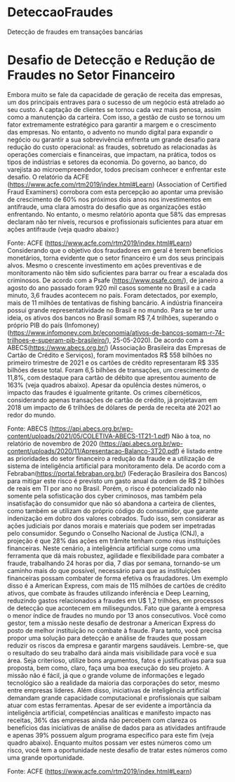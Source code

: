 # DeteccaoFraudes
Detecção de fraudes em transações bancárias

# Desafio de Detecção e Redução de Fraudes no Setor Financeiro

Embora muito se fale da capacidade de geração de receita das empresas, um dos principais entraves para o sucesso de um negócio está atrelado ao seu custo. A captação de clientes se tornou cada vez mais penosa, assim como a manutenção da carteira. Com isso, a gestão de custo se tornou um fator extremamente estratégico para garantir a margem e o crescimento das empresas.
No entanto, o advento no mundo digital para expandir o negócio ou garantir a sua sobrevivência enfrenta um grande desafio para redução do custo operacional: as fraudes, sobretudo as relacionadas às operações comerciais e financeiras, que impactam, na prática, todos os tipos de indústrias e setores da economia. Do governo, ao banco, do varejista ao microempreendedor, todos precisam conhecer e enfrentar este desafio.
O relatório da ACFE (https://www.acfe.com/rtm2019/index.html#Learn) (Association of Certified Fraud Examiners) corrobora com esta percepção ao apontar uma previsão de crescimento de 60% nos próximos dois anos nos investimentos em antifraude, uma clara amostra do desafio que as organizações estão enfrentando. No entanto, o mesmo relatório aponta que 58% das empresas declaram não ter níveis, recursos e profissionais suficientes para atuar em ações antifraude (veja quadro abaixo:)
 
Fonte: ACFE (https://www.acfe.com/rtm2019/index.html#Learn)
Considerando que o objetivo dos fraudadores em geral é terem benefícios monetários, torna evidente que o setor financeiro é um dos seus principais alvos. Mesmo o crescente investimento em ações preventivas e de monitoramento não têm sido suficientes para barrar ou frear a escalada dos criminosos. De acordo com a Psafe (https://www.psafe.com/), de janeiro a agosto do ano passado foram 920 mil casos somente no Brasil e a cada minuto, 3,6 fraudes acontecem no país. Foram detectados, por exemplo, mais de 11 milhões de tentativas de fishing bancário.
A indústria financeira possui grande representatividade no Brasil e no mundo. Para se ter uma ideia, os ativos dos bancos no Brasil somam R$ 7,4 trilhões, superando o próprio PIB do país (Infomoney)(https://www.infomoney.com.br/economia/ativos-de-bancos-somam-r-74-trilhoes-e-superam-pib-brasileiro/), 25-05-2020).
De acordo com a ABECS(https://www.abecs.org.br/) (Associação Brasileira das Empresas de Cartão de Crédito e Serviços), foram movimentados R$ 558 bilhões no primeiro trimestre de 2021 e os cartões de crédito representaram R$ 335 bilhões desse total. Foram 6,5 bilhões de transações, um crescimento de 11,8%, com destaque para cartão de débito que apresentou aumento de 163% (veja quadros abaixo). Apesar da opulência destes números, o impacto das fraudes é igualmente gritante. Os crimes cibernéticos, considerando apenas transações de cartão de crédito, já projetavam em 2018 um impacto de 6 trilhões de dólares de perda de receita até 2021 ao redor do mundo.
 
 
Fonte: ABECS (https://api.abecs.org.br/wp-content/uploads/2021/05/COLETIVA-ABECS-1T21-1.pdf)
Não à toa, no relatório de novembro de 2020 (https://api.abecs.org.br/wp-content/uploads/2020/11/Apresentacao-Balanco-3T20.pdf) é listado entre as prioridades do setor financeiro a redução da fraude e a utilização de sistema de inteligência artificial para monitoramento dela. De acordo com a Febraban(https://portal.febraban.org.br/) (Federação Brasileira dos Bancos) para mitigar este risco é previsto um gasto anual da ordem de R$ 2 bilhões de reais em TI por ano no Brasil. Porém, o risco é potencializado não somente pela sofisticação dos cyber criminosos, mas também pela insatisfação do consumidor que não só abandona a carteira de clientes, como também se utilizam do próprio código do consumidor, que garante indenização em dobro dos valores cobrados. Tudo isso, sem considerar as ações judiciais por danos morais e materiais que podem ser impetradas pelo consumidor. Segundo o Conselho Nacional de Justiça (CNJ), a projeção é que 28% das ações em trâmite tenham como réus instituições financeiras.
Neste cenário, a inteligência artificial surge como uma ferramenta que dá mais robustez, agilidade e flexibilidade para combater a fraude, trabalhando 24 horas por dia, 7 dias por semana, tornando-se um caminho mais do que possível, necessário para que as instituições financeiras possam combater de forma efetiva os fraudadores. Um exemplo disso é a American Express, com mais de 115 milhões de cartões de crédito ativos, que combate às fraudes utilizando inferência e Deep Learning, reduzindo gastos relacionados a fraudes em U$ 1,2 trilhões, em processos de detecção que acontecem em milisegundos. Fato que garante à empresa o menor índice de fraudes no mundo por 13 anos consecutivos.
Você como gestor, tem a missão neste desafio de destronar a American Express do posto de melhor instituição no combate à fraude. Para tanto, você precisa propor uma solução para detecção e análise de fraudes que possam reduzir os riscos da empresa e garantir margens saudáveis. Lembre-se, que o resultado do seu trabalho dará ainda mais visibilidade para você e sua área. Seja criterioso, utilize bons argumentos, fatos e justificativas para sua proposta, bem como, claro, faça uma boa execução do seu projeto.
A missão não é fácil, já que o grande volume de informações e legado tecnológico são a realidade da maioria das corporações do setor, mesmo entre empresas líderes. Além disso, iniciativas de inteligência artificial demandam grande capacidade computacional e profissionais que saibam atuar com estas ferramentas. Apesar de ser evidente a importância da inteligência artificial, competências analíticas e manifesto impacto nas receitas, 36% das empresas ainda não percebem com clareza os benefícios das iniciativas de análise de dados para as atividades antifraude e apenas 39% possuem algum programa específico para este fim (veja quadro abaixo). Enquanto muitos possam ver estes números como um risco, você tem a oportunidade neste desafio de tratar estes números como uma grande oportunidade.
 
Fonte: ACFE (https://www.acfe.com/rtm2019/index.html#Learn)
